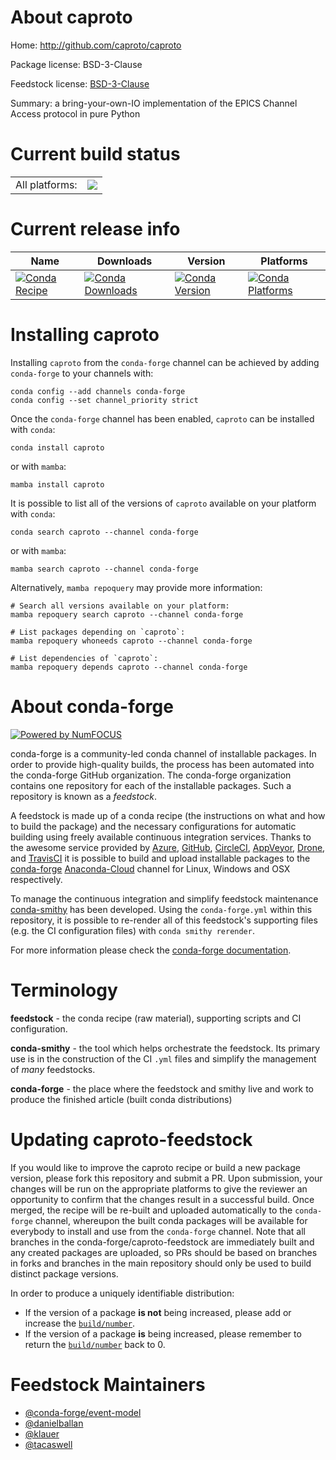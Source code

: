 About caproto
=============

Home: http://github.com/caproto/caproto

Package license: BSD-3-Clause

Feedstock license: [BSD-3-Clause](https://github.com/conda-forge/caproto-feedstock/blob/main/LICENSE.txt)

Summary: a bring-your-own-IO implementation of the EPICS Channel Access protocol in pure Python

Current build status
====================


<table><tr><td>All platforms:</td>
    <td>
      <a href="https://dev.azure.com/conda-forge/feedstock-builds/_build/latest?definitionId=3788&branchName=main">
        <img src="https://dev.azure.com/conda-forge/feedstock-builds/_apis/build/status/caproto-feedstock?branchName=main">
      </a>
    </td>
  </tr>
</table>

Current release info
====================

| Name | Downloads | Version | Platforms |
| --- | --- | --- | --- |
| [![Conda Recipe](https://img.shields.io/badge/recipe-caproto-green.svg)](https://anaconda.org/conda-forge/caproto) | [![Conda Downloads](https://img.shields.io/conda/dn/conda-forge/caproto.svg)](https://anaconda.org/conda-forge/caproto) | [![Conda Version](https://img.shields.io/conda/vn/conda-forge/caproto.svg)](https://anaconda.org/conda-forge/caproto) | [![Conda Platforms](https://img.shields.io/conda/pn/conda-forge/caproto.svg)](https://anaconda.org/conda-forge/caproto) |

Installing caproto
==================

Installing `caproto` from the `conda-forge` channel can be achieved by adding `conda-forge` to your channels with:

```
conda config --add channels conda-forge
conda config --set channel_priority strict
```

Once the `conda-forge` channel has been enabled, `caproto` can be installed with `conda`:

```
conda install caproto
```

or with `mamba`:

```
mamba install caproto
```

It is possible to list all of the versions of `caproto` available on your platform with `conda`:

```
conda search caproto --channel conda-forge
```

or with `mamba`:

```
mamba search caproto --channel conda-forge
```

Alternatively, `mamba repoquery` may provide more information:

```
# Search all versions available on your platform:
mamba repoquery search caproto --channel conda-forge

# List packages depending on `caproto`:
mamba repoquery whoneeds caproto --channel conda-forge

# List dependencies of `caproto`:
mamba repoquery depends caproto --channel conda-forge
```


About conda-forge
=================

[![Powered by
NumFOCUS](https://img.shields.io/badge/powered%20by-NumFOCUS-orange.svg?style=flat&colorA=E1523D&colorB=007D8A)](https://numfocus.org)

conda-forge is a community-led conda channel of installable packages.
In order to provide high-quality builds, the process has been automated into the
conda-forge GitHub organization. The conda-forge organization contains one repository
for each of the installable packages. Such a repository is known as a *feedstock*.

A feedstock is made up of a conda recipe (the instructions on what and how to build
the package) and the necessary configurations for automatic building using freely
available continuous integration services. Thanks to the awesome service provided by
[Azure](https://azure.microsoft.com/en-us/services/devops/), [GitHub](https://github.com/),
[CircleCI](https://circleci.com/), [AppVeyor](https://www.appveyor.com/),
[Drone](https://cloud.drone.io/welcome), and [TravisCI](https://travis-ci.com/)
it is possible to build and upload installable packages to the
[conda-forge](https://anaconda.org/conda-forge) [Anaconda-Cloud](https://anaconda.org/)
channel for Linux, Windows and OSX respectively.

To manage the continuous integration and simplify feedstock maintenance
[conda-smithy](https://github.com/conda-forge/conda-smithy) has been developed.
Using the ``conda-forge.yml`` within this repository, it is possible to re-render all of
this feedstock's supporting files (e.g. the CI configuration files) with ``conda smithy rerender``.

For more information please check the [conda-forge documentation](https://conda-forge.org/docs/).

Terminology
===========

**feedstock** - the conda recipe (raw material), supporting scripts and CI configuration.

**conda-smithy** - the tool which helps orchestrate the feedstock.
                   Its primary use is in the construction of the CI ``.yml`` files
                   and simplify the management of *many* feedstocks.

**conda-forge** - the place where the feedstock and smithy live and work to
                  produce the finished article (built conda distributions)


Updating caproto-feedstock
==========================

If you would like to improve the caproto recipe or build a new
package version, please fork this repository and submit a PR. Upon submission,
your changes will be run on the appropriate platforms to give the reviewer an
opportunity to confirm that the changes result in a successful build. Once
merged, the recipe will be re-built and uploaded automatically to the
`conda-forge` channel, whereupon the built conda packages will be available for
everybody to install and use from the `conda-forge` channel.
Note that all branches in the conda-forge/caproto-feedstock are
immediately built and any created packages are uploaded, so PRs should be based
on branches in forks and branches in the main repository should only be used to
build distinct package versions.

In order to produce a uniquely identifiable distribution:
 * If the version of a package **is not** being increased, please add or increase
   the [``build/number``](https://docs.conda.io/projects/conda-build/en/latest/resources/define-metadata.html#build-number-and-string).
 * If the version of a package **is** being increased, please remember to return
   the [``build/number``](https://docs.conda.io/projects/conda-build/en/latest/resources/define-metadata.html#build-number-and-string)
   back to 0.

Feedstock Maintainers
=====================

* [@conda-forge/event-model](https://github.com/conda-forge/event-model/)
* [@danielballan](https://github.com/danielballan/)
* [@klauer](https://github.com/klauer/)
* [@tacaswell](https://github.com/tacaswell/)

